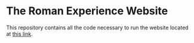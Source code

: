 # The Roman Experience Website

This repository contains all the code necessary to run the website located at [this link](https://rome.andreadallara.com).